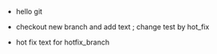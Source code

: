 - hello git
  
-  checkout new branch and add text ; change test by hot_fix

- hot fix text for hotfix_branch